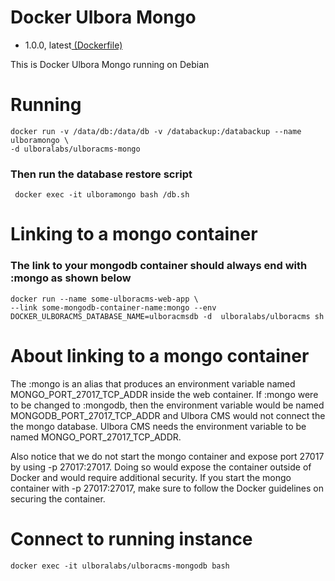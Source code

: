 # Docker Ulbora Mongo
- 1.0.0, latest[ (Dockerfile)](https://github.com/Ulbora/docker_ulboracms_mongo/blob/master/Dockerfile)

This is Docker Ulbora Mongo running on Debian


# Running
```
docker run -v /data/db:/data/db -v /databackup:/databackup --name ulboramongo \
-d ulboralabs/ulboracms-mongo
```
### Then run the database restore script
```
 docker exec -it ulboramongo bash /db.sh
```

# Linking to a mongo container
### The link to your mongodb container should always end with :mongo as shown below
```
docker run --name some-ulboracms-web-app \
--link some-mongodb-container-name:mongo --env DOCKER_ULBORACMS_DATABASE_NAME=ulboracmsdb -d  ulboralabs/ulboracms sh
```
# About linking to a mongo container
The :mongo is an alias that produces an environment variable named MONGO_PORT_27017_TCP_ADDR inside the web container.
If :mongo were to be changed to :mongodb, then the environment variable would be named MONGODB_PORT_27017_TCP_ADDR and 
Ulbora CMS would not connect the the mongo database. Ulbora CMS needs the environment variable to be 
named MONGO_PORT_27017_TCP_ADDR.

Also notice that we do not start the mongo container and expose port 27017 by using -p 27017:27017.
Doing so would expose the container outside of Docker and would require additional security.
If you start the mongo container with -p 27017:27017, make sure to follow the Docker guidelines on securing 
the container.

# Connect to running instance
```
docker exec -it ulboralabs/ulboracms-mongodb bash
```

